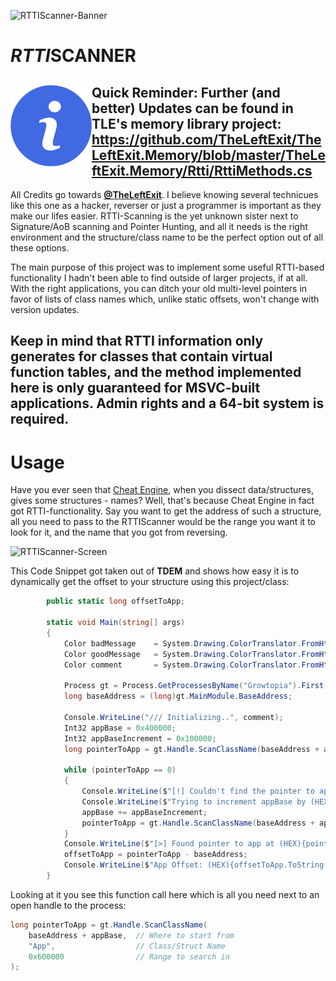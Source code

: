 ![RTTIScanner-Banner](https://user-images.githubusercontent.com/42414542/132094787-86636a02-8757-4f61-bd74-bcb20b463350.png)
# ***RTTI*SCANNER**

## <img src="./img/info.png" align="left" width="130px"/> Quick Reminder: Further (and better) Updates can be found in TLE's memory library project: <br/>https://github.com/TheLeftExit/TheLeftExit.Memory/blob/master/TheLeftExit.Memory/Rtti/RttiMethods.cs <br clear="left"/>

All Credits go towards **[@TheLeftExit](https://github.com/TheLeftExit)**. I believe knowing several technicues like this one as a hacker, reverser or just a programmer is important as they make our lifes easier. RTTI-Scanning is the yet unknown sister next to Signature/AoB scanning and Pointer Hunting, and all it needs is the right environment and the structure/class name to be the perfect option out of all these options.

The main purpose of this project was to implement some useful RTTI-based functionality I hadn't been able to find outside of larger projects, if at all. With the right applications, you can ditch your old multi-level pointers in favor of lists of class names which, unlike static offsets, won't change with version updates.
## Keep in mind that RTTI information only generates for classes that contain virtual function tables, and the method implemented here is only guaranteed for MSVC-built applications. Admin rights and a 64-bit system is required.

# Usage
Have you ever seen that [Cheat Engine](https://www.cheatengine.org/), when you dissect data/structures, gives some structures - names? Well, that's because Cheat Engine in fact got RTTI-functionality. Say you want to get the address of such a structure, all you need to pass to the RTTIScanner would be the range you want it to look for it, and the name that you got from reversing.

![RTTIScanner-Screen](https://user-images.githubusercontent.com/42414542/132096314-90fa7c47-b821-46bf-8517-854f3c2e5052.png)

This Code Snippet got taken out of **TDEM** and shows how easy it is to dynamically get the offset to your structure using this project/class:
```csharp
        public static long offsetToApp;

        static void Main(string[] args)
        {
            Color badMessage    = System.Drawing.ColorTranslator.FromHtml("#556cab");
            Color goodMessage   = System.Drawing.ColorTranslator.FromHtml("#80a1ff");
            Color comment       = System.Drawing.ColorTranslator.FromHtml("#2a3554");

            Process gt = Process.GetProcessesByName("Growtopia").First();
            long baseAddress = (long)gt.MainModule.BaseAddress;

            Console.WriteLine("/// Initializing..", comment);
            Int32 appBase = 0x400000;
            Int32 appBaseIncrement = 0x100000;
            long pointerToApp = gt.Handle.ScanClassName(baseAddress + appBase, "App", 0x600000);
            
            while (pointerToApp == 0)
            {
                Console.WriteLine($"[!] Couldn't find the pointer to app", badMessage);
                Console.WriteLine($"Trying to increment appBase by (HEX){appBaseIncrement.ToString("X")}", comment);
                appBase += appBaseIncrement;
                pointerToApp = gt.Handle.ScanClassName(baseAddress + appBase, "App", 0x600000);
            }
            Console.WriteLine($"[>] Found pointer to app at (HEX){pointerToApp.ToString("X")}", goodMessage);
            offsetToApp = pointerToApp - baseAddress;
            Console.WriteLine($"App Offset: (HEX){offsetToApp.ToString("X")}", comment);
        }
```
Looking at it you see this function call here which is all you need next to an open handle to the process:
```csharp
long pointerToApp = gt.Handle.ScanClassName(
    baseAddress + appBase,  // Where to start from
    "App",                  // Class/Struct Name
    0x600000                // Range to search in
);
```
